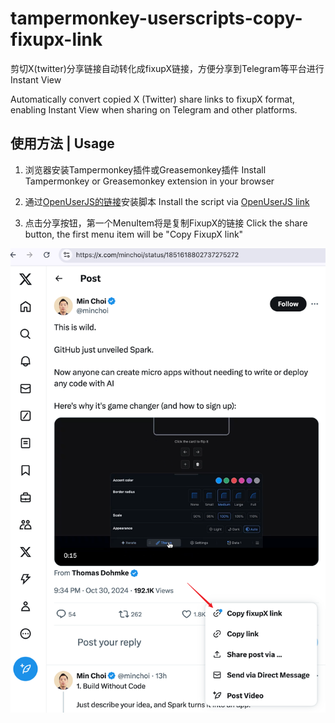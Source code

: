 # tampermonkey-userscripts-copy-fixupx-link

剪切X(twitter)分享链接自动转化成fixupX链接，方便分享到Telegram等平台进行Instant View

Automatically convert copied X (Twitter) share links to fixupX format, enabling Instant View when sharing on Telegram and other platforms.

## 使用方法 | Usage

1. 浏览器安装Tampermonkey插件或Greasemonkey插件
   Install Tampermonkey or Greasemonkey extension in your browser

2. 通过[OpenUserJS的链接](https://openuserjs.org/scripts/tyounami/FixupX_share_link)安装脚本
   Install the script via [OpenUserJS link](https://openuserjs.org/scripts/tyounami/FixupX_share_link)

3. 点击分享按钮，第一个MenuItem将是复制FixupX的链接
   Click the share button, the first menu item will be "Copy FixupX link"

![User Guide](./use-guide.png "User Guide")